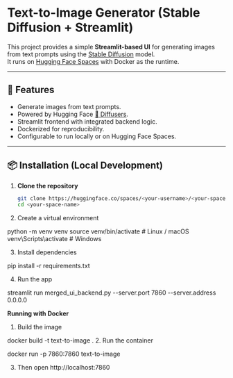 # Text-to-Image Generator (Stable Diffusion + Streamlit)

This project provides a simple **Streamlit-based UI** for generating images from text prompts using the [Stable Diffusion](https://huggingface.co/CompVis/stable-diffusion) model.  
It runs on [Hugging Face Spaces](https://huggingface.co/spaces) with Docker as the runtime.

---

## 🚀 Features
- Generate images from text prompts.
- Powered by Hugging Face [🤗 Diffusers](https://github.com/huggingface/diffusers).
- Streamlit frontend with integrated backend logic.
- Dockerized for reproducibility.
- Configurable to run locally or on Hugging Face Spaces.

---

## 📦 Installation (Local Development)

1. **Clone the repository**
   ```bash
   git clone https://huggingface.co/spaces/<your-username>/<your-space-name>
   cd <your-space-name>


2. Create a virtual environment

python -m venv venv
source venv/bin/activate   # Linux / macOS
venv\Scripts\activate      # Windows

3. Install dependencies

pip install -r requirements.txt

4. Run the app

streamlit run merged_ui_backend.py --server.port 7860 --server.address 0.0.0.0


**Running with Docker**
1. Build the image

docker build -t text-to-image .
2. Run the container

docker run -p 7860:7860 text-to-image

3. Then open http://localhost:7860
   
